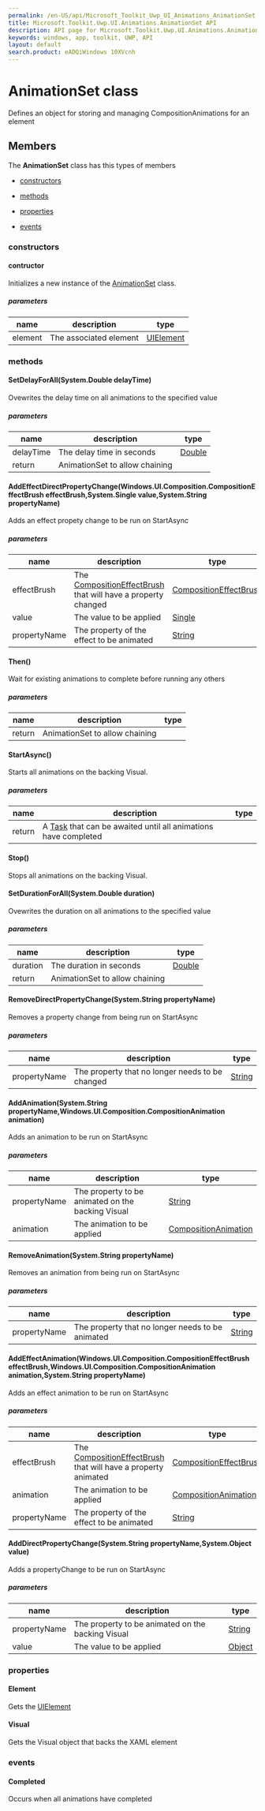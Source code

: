 ```yaml
---
permalink: /en-US/api/Microsoft_Toolkit_Uwp_UI_Animations_AnimationSet.htm
title: Microsoft.Toolkit.Uwp.UI.Animations.AnimationSet API 
description: API page for Microsoft.Toolkit.Uwp.UI.Animations.AnimationSet
keywords: windows, app, toolkit, UWP, API
layout: default
search.product: eADQiWindows 10XVcnh
---
```



# AnimationSet class

Defines an object for storing and managing CompositionAnimations for an element

## Members

The **AnimationSet** class has this types of members

* [constructors](#constructors)

* [methods](#methods)

* [properties](#properties)

* [events](#events)

### constructors

#### contructor

Initializes a new instance of the [AnimationSet](Microsoft_Toolkit_Uwp_UI_Animations_AnimationSet.htm) class.

##### parameters



| name | description | type || --- | --- | --- || element | The associated element | [UIElement](https://msdn.microsoft.com/library/windows/apps/Windows.UI.Xaml.UIElement) |
### methods

#### SetDelayForAll(System.Double delayTime)

Ovewrites the delay time on all animations to the specified value

##### parameters



| name | description | type || --- | --- | --- || delayTime | The delay time in seconds | [Double](https://msdn.microsoft.com/library/windows/apps/System.Double) || return |AnimationSet to allow chaining |
#### AddEffectDirectPropertyChange(Windows.UI.Composition.CompositionEffectBrush effectBrush,System.Single value,System.String propertyName)

Adds an effect propety change to be run on StartAsync

##### parameters



| name | description | type || --- | --- | --- || effectBrush | The [CompositionEffectBrush](https://msdn.microsoft.com/library/windows/apps/Windows.UI.Composition.CompositionEffectBrush) that will have a property changed | [CompositionEffectBrush](https://msdn.microsoft.com/library/windows/apps/Windows.UI.Composition.CompositionEffectBrush) || value | The value to be applied | [Single](https://msdn.microsoft.com/library/windows/apps/System.Single) || propertyName | The property of the effect to be animated | [String](https://msdn.microsoft.com/library/windows/apps/System.String) |
#### Then()

Wait for existing animations to complete before running any others

##### parameters



| name | description | type || --- | --- | --- || return |AnimationSet to allow chaining |
#### StartAsync()

Starts all animations on the backing Visual.

##### parameters



| name | description | type || --- | --- | --- || return |A [Task](https://msdn.microsoft.com/library/windows/apps/System.Threading.Tasks.Task) that can be awaited until all animations have completed |
#### Stop()

Stops all animations on the backing Visual.

#### SetDurationForAll(System.Double duration)

Ovewrites the duration on all animations to the specified value

##### parameters



| name | description | type || --- | --- | --- || duration | The duration in seconds | [Double](https://msdn.microsoft.com/library/windows/apps/System.Double) || return |AnimationSet to allow chaining |
#### RemoveDirectPropertyChange(System.String propertyName)

Removes a property change from being run on StartAsync

##### parameters



| name | description | type || --- | --- | --- || propertyName | The property that no longer needs to be changed | [String](https://msdn.microsoft.com/library/windows/apps/System.String) |
#### AddAnimation(System.String propertyName,Windows.UI.Composition.CompositionAnimation animation)

Adds an animation to be run on StartAsync

##### parameters



| name | description | type || --- | --- | --- || propertyName | The property to be animated on the backing Visual | [String](https://msdn.microsoft.com/library/windows/apps/System.String) || animation | The animation to be applied | [CompositionAnimation](https://msdn.microsoft.com/library/windows/apps/Windows.UI.Composition.CompositionAnimation) |
#### RemoveAnimation(System.String propertyName)

Removes an animation from being run on StartAsync

##### parameters



| name | description | type || --- | --- | --- || propertyName | The property that no longer needs to be animated | [String](https://msdn.microsoft.com/library/windows/apps/System.String) |
#### AddEffectAnimation(Windows.UI.Composition.CompositionEffectBrush effectBrush,Windows.UI.Composition.CompositionAnimation animation,System.String propertyName)

Adds an effect animation to be run on StartAsync

##### parameters



| name | description | type || --- | --- | --- || effectBrush | The [CompositionEffectBrush](https://msdn.microsoft.com/library/windows/apps/Windows.UI.Composition.CompositionEffectBrush) that will have a property animated | [CompositionEffectBrush](https://msdn.microsoft.com/library/windows/apps/Windows.UI.Composition.CompositionEffectBrush) || animation | The animation to be applied | [CompositionAnimation](https://msdn.microsoft.com/library/windows/apps/Windows.UI.Composition.CompositionAnimation) || propertyName | The property of the effect to be animated | [String](https://msdn.microsoft.com/library/windows/apps/System.String) |
#### AddDirectPropertyChange(System.String propertyName,System.Object value)

Adds a propertyChange to be run on StartAsync

##### parameters



| name | description | type || --- | --- | --- || propertyName | The property to be animated on the backing Visual | [String](https://msdn.microsoft.com/library/windows/apps/System.String) || value | The value to be applied | [Object](https://msdn.microsoft.com/library/windows/apps/System.Object) |
### properties

#### Element

Gets the [UIElement](https://msdn.microsoft.com/library/windows/apps/Windows.UI.Xaml.UIElement)

#### Visual

Gets the Visual object that backs the XAML element

### events

#### Completed

Occurs when all animations have completed

